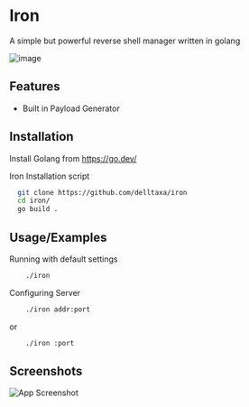 
# Iron

A simple but powerful reverse shell manager written in golang


![image](https://user-images.githubusercontent.com/114283067/218270548-0517847e-01e3-4690-8c10-9009cfd3136f.png)


## Features

- Built in Payload Generator


## Installation

Install Golang from https://go.dev/

Iron Installation script
```bash
  git clone https://github.com/delltaxa/iron
  cd iron/
  go build .
```
    
## Usage/Examples

Running with default settings
```bash
    ./iron
```

Configuring Server
```bash
    ./iron addr:port
```
or
```bash
    ./iron :port
```
## Screenshots

![App Screenshot](https://via.placeholder.com/468x300?text=App+Screenshot+Here)

